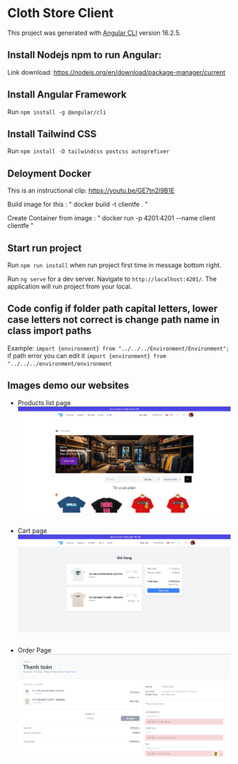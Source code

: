 # Cloth Store Client

This project was generated with [Angular CLI](https://github.com/angular/angular-cli) version 16.2.5.

## Install Nodejs npm to run Angular:
Link download: https://nodejs.org/en/download/package-manager/current

## Install Angular Framework
Run `npm install -g @angular/cli`

## Install Tailwind CSS 
Run `npm install -D tailwindcss postcss autoprefixer`

## Deloyment Docker
This is an instructional clip: https://youtu.be/GE7tn2l9B1E

Build image for this : " docker build -t clientfe . "

Create Container from image : " docker run -p 4201:4201 --name client clientfe "

## Start run project
Run `npm run install` when run project first time in message bottom right.

Run `ng serve` for a dev server. Navigate to `http://localhost:4201/`. The application will run project from your local.

## Code config if folder path capital letters, lower case letters not correct is change path name in class import paths

Example: `import {environment} from "../../../Environment/Environment";` if path error you can edit it `import {environment} from "../../../environment/environment`

## Images demo our websites
  - Products list page
    ![product-list](src/assets/Screenshot%202024-05-19%20235908.png)

    ##
  - Cart page
    ![product-list](src/assets/Screenshot%202024-05-20%20000651.png)

    ##
  - Order Page
    ![product-list](src/assets/Screenshot%202024-05-20%20001122.png)
